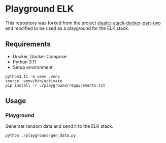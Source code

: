 # Playground ELK

This repository was forked from the project [elastic-stack-docker-part-two](./README_ELK.md) and modified to be used as
a playground for the ELK stack.

## Requirements

- Docker, Docker Compose
- Python 3.11
- Setup environment

```shell
python3.11 -m venv .venv
source .venv/bin/activate
pip install -r ./playground/requirements.txt
```

## Usage

### Playground

Generate random data and send it to the ELK stack.

```shell
python ./playground/gen_data.py
```